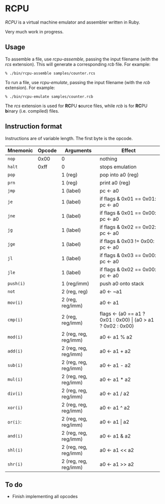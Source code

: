 # RCPU

_RCPU_ is a virtual machine emulator and assembler written in Ruby.

Very much work in progress.

## Usage

To assemble a file, use _rcpu-assemble_, passing the input filename (with the _rcs_ extension). This will generate a corresponding _rcb_ file. For example:

	% ./bin/rcpu-assemble samples/counter.rcs

To run a file, use _rcpu-emulate_, passing the input filename (with the _rcb_ extension). For example:

	% ./bin/rcpu-emulate samples/counter.rcb

The _rcs_ extension is used for **RC**PU **s**ource files, while _rcb_ is for **RC**PU **b**inary (i.e. compiled) files.

## Instruction format

Instructions are of variable length. The first byte is the opcode.

| Mnemonic  | Opcode | Arguments             | Effect
| --------- | ------ | --------------------- | ------
| `nop`     | 0x00   | 0                     | nothing
| `halt`    | 0xff   | 0                     | stops emulation
| `pop`     |        | 1 (reg)               | pop into a0 (reg)
| `prn`     |        | 1 (reg)               | print a0 (reg)
| `jmp`     |        | 1 (label)             | pc ← a0
| `je`      |        | 1 (label)             | if flags & 0x01 == 0x01: pc ← a0
| `jne`     |        | 1 (label)             | if flags & 0x01 == 0x00: pc ← a0
| `jg`      |        | 1 (label)             | if flags & 0x02 == 0x02: pc ← a0
| `jge`     |        | 1 (label)             | if flags & 0x03 != 0x00: pc ← a0
| `jl`      |        | 1 (label)             | if flags & 0x03 == 0x00: pc ← a0
| `jle`     |        | 1 (label)             | if flags & 0x02 == 0x00: pc ← a0
| `push(i)` |        | 1 (reg/imm)           | push a0 onto stack
| `not`     |        | 2 (reg, reg)          | a0 ← ~a1
| `mov(i)`  |        | 2 (reg, reg/imm)      | a0 ← a1
| `cmp(i)`  |        | 2 (reg, reg/imm)      | flags ← (a0 == a1 ? 0x01 : 0x00) \| (a0 > a1 ? 0x02 : 0x00)
| `mod(i)`  |        | 2 (reg, reg, reg/imm) | a0 ← a1 % a2
| `add(i)`  |        | 2 (reg, reg, reg/imm) | a0 ← a1 + a2
| `sub(i)`  |        | 2 (reg, reg, reg/imm) | a0 ← a1 - a2
| `mul(i)`  |        | 2 (reg, reg, reg/imm) | a0 ← a1 * a2
| `div(i)`  |        | 2 (reg, reg, reg/imm) | a0 ← a1 / a2
| `xor(i)`  |        | 2 (reg, reg, reg/imm) | a0 ← a1 ^ a2
| `or(i)`:  |        | 2 (reg, reg, reg/imm) | a0 ← a1 \| a2
| `and(i)`  |        | 2 (reg, reg, reg/imm) | a0 ← a1 & a2
| `shl(i)`  |        | 2 (reg, reg, reg/imm) | a0 ← a1 << a2
| `shr(i)`  |        | 2 (reg, reg, reg/imm) | a0 ← a1 >> a2

## To do

* Finish implementing all opcodes
